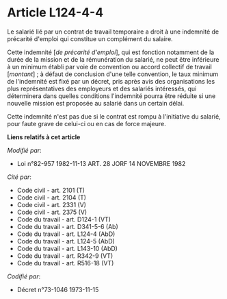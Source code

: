 # Article L124-4-4

Le salarié lié par un contrat de travail temporaire a droit à une indemnité de précarité d'emploi qui constitue un complément
du salaire.

Cette indemnité [*de précarité d'emploi*], qui est fonction notamment de la durée de la mission et de la rémunération du
salarié, ne peut être inférieure à un minimum établi par voie de convention ou accord collectif de travail [*montant*] ; à
défaut de conclusion d'une telle convention, le taux minimum de l'indemnité est fixé par un décret, pris après avis des
organisations les plus représentatives des employeurs et des salariés intéressés, qui déterminera dans quelles conditions
l'indemnité pourra être réduite si une nouvelle mission est proposée au salarié dans un certain délai.

Cette indemnité n'est pas due si le contrat est rompu à l'initiative du salarié, pour faute grave de celui-ci ou en cas de
force majeure.

**Liens relatifs à cet article**

_Modifié par_:

  - Loi n°82-957 1982-11-13 ART. 28 JORF 14 NOVEMBRE 1982

_Cité par_:

  - Code civil - art. 2101 (T)
  - Code civil - art. 2104 (T)
  - Code civil - art. 2331 (V)
  - Code civil - art. 2375 (V)
  - Code du travail - art. D124-1 (VT)
  - Code du travail - art. D341-5-6 (Ab)
  - Code du travail - art. L124-4 (AbD)
  - Code du travail - art. L124-5 (AbD)
  - Code du travail - art. L143-10 (AbD)
  - Code du travail - art. R342-9 (VT)
  - Code du travail - art. R516-18 (VT)

_Codifié par_:

  - Décret n°73-1046 1973-11-15
